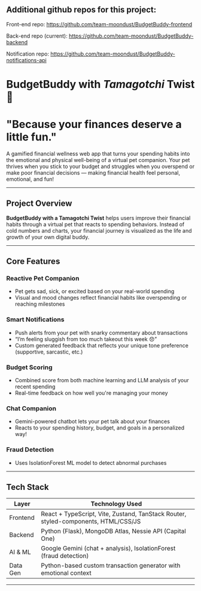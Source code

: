 ## Additional github repos for this project:

Front-end repo: https://github.com/team-moondust/BudgetBuddy-frontend

Back-end repo (current): https://github.com/team-moondust/BudgetBuddy-backend

Notification repo: https://github.com/team-moondust/BudgetBuddy-notifications-api

# BudgetBuddy with _Tamagotchi_ Twist 💸

# "Because your finances deserve a little fun."

A gamified financial wellness web app that turns your spending habits into the emotional and physical well-being of a virtual pet companion. Your pet thrives when you stick to your budget and struggles when you overspend or make poor financial decisions — making financial health feel personal, emotional, and fun!

---

## Project Overview

**BudgetBuddy with a Tamagotchi Twist** helps users improve their financial habits through a virtual pet that reacts to spending behaviors. Instead of cold numbers and charts, your financial journey is visualized as the life and growth of your own digital buddy.

---

## Core Features

### Reactive Pet Companion

- Pet gets sad, sick, or excited based on your real-world spending
- Visual and mood changes reflect financial habits like overspending or reaching milestones

### Smart Notifications

- Push alerts from your pet with snarky commentary about transactions
- “I’m feeling sluggish from too much takeout this week 😞”
- Custom generated feedback that reflects your unique tone preference (supportive, sarcastic, etc.)

### Budget Scoring

- Combined score from both machine learning and LLM analysis of your recent spending
- Real-time feedback on how well you're managing your money

### Chat Companion

- Gemini-powered chatbot lets your pet talk about your finances
- Reacts to your spending history, budget, and goals in a personalized way!

### Fraud Detection

- Uses IsolationForest ML model to detect abnormal purchases

---

## Tech Stack

| Layer    | Technology Used                                                                    |
| -------- | ---------------------------------------------------------------------------------- |
| Frontend | React + TypeScript, Vite, Zustand, TanStack Router, styled-components, HTML/CSS/JS |
| Backend  | Python (Flask), MongoDB Atlas, Nessie API (Capital One)                            |
| AI & ML  | Google Gemini (chat + analysis), IsolationForest (fraud detection)                 |
| Data Gen | Python-based custom transaction generator with emotional context                   |

---
